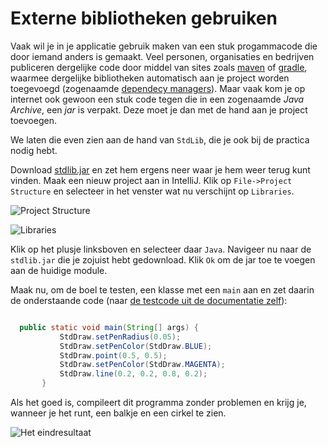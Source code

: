 # Externe bibliotheken gebruiken

Vaak wil je in je applicatie gebruik maken van een stuk progammacode die door iemand anders is gemaakt. Veel personen, organisaties en bedrijven publiceren dergelijke code door middel van sites zoals [maven]() of [gradle](), waarmee dergelijke bibliotheken automatisch aan je project worden toegevoegd (zogenaamde [dependecy managers]()). Maar vaak kom je op internet ook gewoon een stuk code tegen die in een zogenaamde *Java Archive*, een *jar* is verpakt. Deze moet je dan met de hand aan je project toevoegen.

We laten die even zien aan de hand van `StdLib`, die je ook bij de practica nodig hebt.

Download [stdlib.jar](https://introcs.cs.princeton.edu/java/stdlib/stdlib.jar) en zet hem ergens neer waar je hem weer terug kunt vinden. Maak een nieuw project aan in IntelliJ. Klik op `File->Project Structure` en selecteer in het venster wat nu verschijnt op `Libraries`.

![Project Structure](../images/jar-toevoegen-1.png)

![Libraries](../images/jar-toevoegen-2.png)

Klik op het plusje linksboven en selecteer daar `Java`. Navigeer nu naar de `stdlib.jar` die je zojuist hebt gedownload. Klik `Ok` om de jar toe te voegen aan de huidige module.

Maak nu, om de boel te testen, een klasse met een `main` aan en zet daarin de onderstaande code (naar [de testcode uit de documentatie zelf](https://introcs.cs.princeton.edu/java/stdlib/javadoc/StdDraw.html)):

```java

  public static void main(String[] args) {
           StdDraw.setPenRadius(0.05);
           StdDraw.setPenColor(StdDraw.BLUE);
           StdDraw.point(0.5, 0.5);
           StdDraw.setPenColor(StdDraw.MAGENTA);
           StdDraw.line(0.2, 0.2, 0.8, 0.2);
       }

```

Als het goed is, compileert dit programma zonder problemen en krijg je, wanneer je het runt, een balkje en een cirkel te zien.

![Het eindresultaat](../images/jar-toevoegen-3.png)


